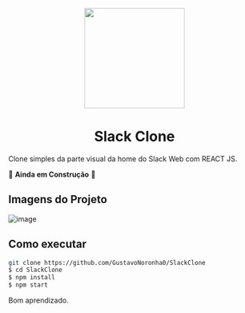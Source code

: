 <p align="center">
  <img src="https://logodownload.org/wp-content/uploads/2019/08/slack-logo.png" width="200"/>
</p>

<h1 align="center">
 Slack Clone
</h1>

Clone simples da parte visual da home do Slack Web com REACT JS.

🚧 **Ainda em Construção** 🚧

## Imagens do Projeto
![image](https://user-images.githubusercontent.com/77861206/106043346-04c46f80-60bd-11eb-99c9-66f6b9e5cea1.png)



## Como executar

```bash
git clone https://github.com/GustavoNoronha0/SlackClone
$ cd SlackClone
$ npm install
$ npm start
```

Bom aprendizado.<br/>